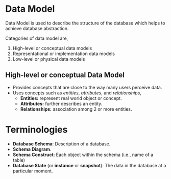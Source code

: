 # Data Model

Data Model is  used to describe the structure of the database which helps to achieve database abstraction.

Categories of data model are,
1. High-level or conceptual data models
2. Representational or implementation data models
3. Low-level or physical data models

## High-level or conceptual Data Model

* Provides concepts that are close to the way many users perceive data.
* Uses concepts such as *entities*, *attributes*, and *relationships*,
	* **Entities:** represent real world object or concept.
	* **Attributes:** further describes an entity.
	* **Relationships:** association among 2 or more entities.

# Terminologies

* **Database Schema**: Description of a database.
* **Schema Diagram**.
* **Schema Construct**: Each object within the schema (i.e., name of a table)
* **Database State** (or **instance** or **snapshot**): The data in the database at a particular moment.